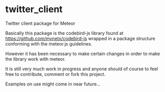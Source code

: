 twitter_client
==============

Twitter client package for Meteor

Basically this package is the codebird-js library found at
https://github.com/mynetx/codebird-js
wrapped in a package structure conforming with the meteor.js guidelines.

However it has been necessary to make certain changes in order to make the
library work with meteor.

It is still very much work in progress and anyone should of course to feel free
to contribute, comment or fork this project.

Examples on use might come in near future...

